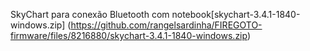 SkyChart para conexão Bluetooth com notebook[skychart-3.4.1-1840-windows.zip]
(https://github.com/rangelsardinha/FIREGOTO-firmware/files/8216880/skychart-3.4.1-1840-windows.zip)

